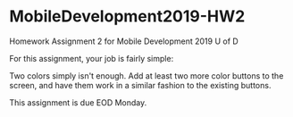 # MobileDevelopment2019-HW2
Homework Assignment 2 for Mobile Development 2019 U of D

For this assignment, your job is fairly simple:

Two colors simply isn't enough. Add at least two more color buttons to the screen, 
and have them work in a similar fashion to the existing buttons.

This assignment is due EOD Monday.
